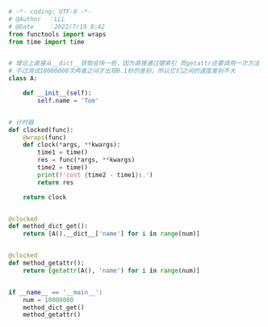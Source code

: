 
<BlogInfo title="6.比较dict和getattr获取属性的快慢" author="白日梦想猿" pv=0 read_times=0 pre_cost_time=0分41秒 category="动态属性和特性" tag_list="['动态属性和特性']" create_time="2022.07.19 08:42:56" update_time="2022.07.19 08:59:10" />

```python
# -*- coding: UTF-8 -*-                            
# @Author  ：LLL                         
# @Date    ：2022/7/19 8:42
from functools import wraps
from time import time


# 理论上直接从__dict__获取会快一些，因为直接通过键索引 而getattr还要调用一次方法
# 不过测试10000000次两者之间才出现0.1秒的差别，所以它们之间的速度差别不大
class A:

    def __init__(self):
        self.name = 'Tom'


# 计时器
def clocked(func):
    @wraps(func)
    def clock(*args, **kwargs):
        time1 = time()
        res = func(*args, **kwargs)
        time2 = time()
        print(f'cost {time2 - time1}s.')
        return res

    return clock


@clocked
def method_dict_get():
    return [A().__dict__['name'] for i in range(num)]


@clocked
def method_getattr():
    return [getattr(A(), 'name') for i in range(num)]


if __name__ == '__main__':
    num = 10000000
    method_dict_get()
    method_getattr()

```
